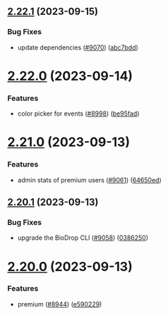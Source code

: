 ## [2.22.1](https://github.com/EddieHubCommunity/BioDrop/compare/v2.22.0...v2.22.1) (2023-09-15)


### Bug Fixes

* update dependencies ([#9070](https://github.com/EddieHubCommunity/BioDrop/issues/9070)) ([abc7bdd](https://github.com/EddieHubCommunity/BioDrop/commit/abc7bdd8329c9511243df4999d667d15c1c8df04))



# [2.22.0](https://github.com/EddieHubCommunity/BioDrop/compare/v2.21.0...v2.22.0) (2023-09-14)


### Features

* color picker for events ([#8998](https://github.com/EddieHubCommunity/BioDrop/issues/8998)) ([be95fad](https://github.com/EddieHubCommunity/BioDrop/commit/be95fad56e760a2c472f11c78944eebb35d7b5ff))



# [2.21.0](https://github.com/EddieHubCommunity/BioDrop/compare/v2.20.1...v2.21.0) (2023-09-13)


### Features

* admin stats of premium users ([#9061](https://github.com/EddieHubCommunity/BioDrop/issues/9061)) ([64650ed](https://github.com/EddieHubCommunity/BioDrop/commit/64650ed028f63e8171422d619d83d38d912f099f))



## [2.20.1](https://github.com/EddieHubCommunity/BioDrop/compare/v2.20.0...v2.20.1) (2023-09-13)


### Bug Fixes

* upgrade the BioDrop CLI ([#9058](https://github.com/EddieHubCommunity/BioDrop/issues/9058)) ([0386250](https://github.com/EddieHubCommunity/BioDrop/commit/038625036c7d1fa25822c7b97c4ae07291bc17e6))



# [2.20.0](https://github.com/EddieHubCommunity/BioDrop/compare/v2.19.0...v2.20.0) (2023-09-13)


### Features

* premium ([#8944](https://github.com/EddieHubCommunity/BioDrop/issues/8944)) ([e590229](https://github.com/EddieHubCommunity/BioDrop/commit/e590229bae347ec971eb624fa243713f9c3fe1fc))



